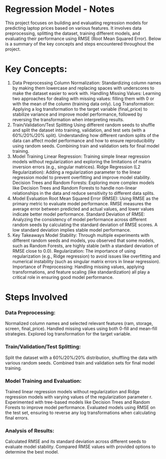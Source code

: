 # Regression Model - Notes
This project focuses on building and evaluating regression models for predicting laptop prices based on various features. It involves data preprocessing, splitting the dataset, training different models, and evaluating their performance using RMSE (Root Mean Squared Error). Below is a summary of the key concepts and steps encountered throughout the project.

# Key Concepts:
1. Data Preprocessing
Column Normalization: Standardizing column names by making them lowercase and replacing spaces with underscores to make the dataset easier to work with.
Handling Missing Values: Learning two approaches for dealing with missing values: filling them with 0 or with the mean of the column (training data only).
Log Transformation: Applying a log transformation to the target variable (final_price) to stabilize variance and improve model performance, followed by reversing the transformation when interpreting results.
2. Train/Validation/Test Splitting
Using different random seeds to shuffle and split the dataset into training, validation, and test sets (with a 60%/20%/20% split).
Understanding how different random splits of the data can affect model performance and how to ensure reproducibility using random seeds.
Combining train and validation sets for final model training.
3. Model Training
Linear Regression: Training simple linear regression models without regularization and exploring the limitations of matrix inversion errors (e.g., singular matrices).
Ridge Regression (L2 Regularization): Adding a regularization parameter to the linear regression model to prevent overfitting and improve model stability.
Decision Trees and Random Forests: Exploring more complex models like Decision Trees and Random Forests to handle non-linear relationships in the data and reduce sensitivity to different data splits.
4. Model Evaluation
Root Mean Squared Error (RMSE): Using RMSE as the primary metric to evaluate model performance. RMSE measures the average error between predicted and actual values, and lower values indicate better model performance.
Standard Deviation of RMSE: Analyzing the consistency of model performance across different random seeds by calculating the standard deviation of RMSE scores. A low standard deviation implies stable model performance.
5. Key Takeaways
Model Stability: Through multiple experiments with different random seeds and models, you observed that some models, such as Random Forests, are highly stable (with a standard deviation of RMSE close to 0.0).
Regularization: The importance of using regularization (e.g., Ridge regression) to avoid issues like overfitting and numerical instability (such as singular matrix errors in linear regression).
Importance of Preprocessing: Handling missing values, applying transformations, and feature scaling (like standardization) all play a critical role in ensuring good model performance.
# Steps Involved
### Data Preprocessing:

Normalized column names and selected relevant features (ram, storage, screen, final_price).
Handled missing values using both 0-fill and mean-fill strategies.
Explored log transformation for the target variable.

### Train/Validation/Test Splitting:

Split the dataset with a 60%/20%/20% distribution, shuffling the data with various random seeds.
Combined train and validation sets for final model training.

### Model Training and Evaluation:

Trained linear regression models without regularization and Ridge regression models with varying values of the regularization parameter r.
Experimented with tree-based models like Decision Trees and Random Forests to improve model performance.
Evaluated models using RMSE on the test set, ensuring to reverse any log transformations when calculating final errors.

### Analysis of Results:
Calculated RMSE and its standard deviation across different seeds to evaluate model stability.
Compared RMSE values with provided options to determine the best model.